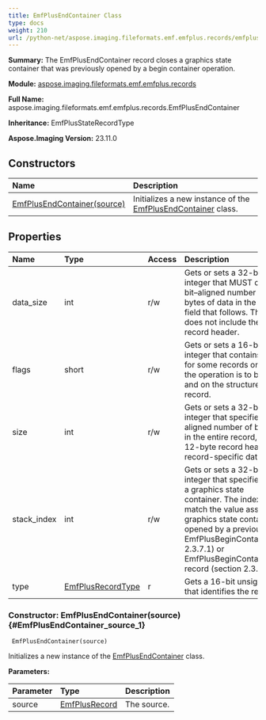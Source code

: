 ```yaml
---
title: EmfPlusEndContainer Class
type: docs
weight: 210
url: /python-net/aspose.imaging.fileformats.emf.emfplus.records/emfplusendcontainer/
---
```


**Summary:** The EmfPlusEndContainer record closes a graphics state container that was previously opened by a begin container operation.

**Module:** [aspose.imaging.fileformats.emf.emfplus.records](/imaging/python-net/aspose.imaging.fileformats.emf.emfplus.records/)

**Full Name:** aspose.imaging.fileformats.emf.emfplus.records.EmfPlusEndContainer

**Inheritance:** EmfPlusStateRecordType

**Aspose.Imaging Version:** 23.11.0

## **Constructors**
| **Name** | **Description** |
| :- | :- |
| [EmfPlusEndContainer(source)](#EmfPlusEndContainer_source_1) | Initializes a new instance of the [EmfPlusEndContainer](/imaging/python-net/aspose.imaging.fileformats.emf.emfplus.records/emfplusendcontainer/) class. |
## **Properties**
| **Name** | **Type** | **Access** | **Description** |
| :- | :- | :- | :- |
| data_size | int | r/w | Gets or sets a 32-bit unsigned integer that MUST define the 32-bit–aligned number of<br/>            bytes of data in the RecordData field that follows. This number does not include the 12-byte record header. |
| flags | short | r/w | Gets or sets a 16-bit unsigned integer that contains information for some records on how<br/>            the operation is to be performed and on the structure of the record. |
| size | int | r/w | Gets or sets a 32-bit unsigned integer that specifies the 32-bit-aligned number of bytes<br/>            in the entire record, including the 12-byte record header and record-specific data. |
| stack_index | int | r/w | Gets or sets a 32-bit unsigned integer that specifies the index of a graphics state<br/>            container. The index MUST must match the value associated with a graphics state container<br/>            opened by a previous EmfPlusBeginContainer (section 2.3.7.1) or<br/>            EmfPlusBeginContainerNoParams record (section 2.3.7.2). |
| type | [EmfPlusRecordType](/imaging/python-net/aspose.imaging.fileformats.emf.emfplus.consts/emfplusrecordtype/) | r | Gets a 16-bit unsigned integer that identifies the record type. |


### Constructor: EmfPlusEndContainer(source) {#EmfPlusEndContainer_source_1}


```
 EmfPlusEndContainer(source) 
```

Initializes a new instance of the [EmfPlusEndContainer](/imaging/python-net/aspose.imaging.fileformats.emf.emfplus.records/emfplusendcontainer/) class.

**Parameters:**

| Parameter | Type | Description |
| :- | :- | :- |
| source | [EmfPlusRecord](/imaging/python-net/aspose.imaging.fileformats.emf.emfplus.records/emfplusrecord) | The source. |

